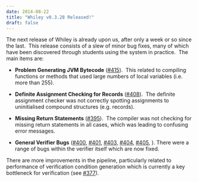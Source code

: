 ```yaml
---
date: 2014-08-22
title: "Whiley v0.3.28 Released!"
draft: false
---
```


The next release of Whiley is already upon us, after only a week or so since the last.  This release consists of a slew of minor bug fixes, many of which have been discovered through students using the system in practice.  The main items are:
   * **Problem Generating JVM Bytecode** ([#415](https://github.com/Whiley/WhileyCompiler/issues/415)).  This related to compiling functions or methods that used large numbers of local variables (i.e. more than 255).

   * **Definite Assignment Checking for Records** ([#408](https://github.com/Whiley/WhileyCompiler/issues/408)).  The definite assignment checker was not correctly spotting assignments to uninitialised compound structures (e.g. records).

   * **Missing Return Statements** ([#395](https://github.com/Whiley/WhileyCompiler/issues/395)).  The compiler was not checking for missing return statements in all cases, which was leading to confusing error messages.

   * **General Verifier Bugs** ([#400](https://github.com/Whiley/WhileyCompiler/issues/400), [#401](https://github.com/Whiley/WhileyCompiler/issues/401), [#403](https://github.com/Whiley/WhileyCompiler/issues/403), [#404](https://github.com/Whiley/WhileyCompiler/issues/404), [#405](https://github.com/Whiley/WhileyCompiler/issues/405), ). There were a range of bugs within the verifier itself which are now fixed.


There are more improvements in the pipeline, particularly related to performance of verification condition generation which is currently a key bottleneck for verification (see [#377](https://github.com/Whiley/WhileyCompiler/issues/377)). 
